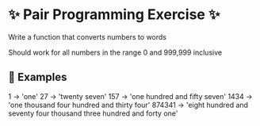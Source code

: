 # ✨ Pair Programming Exercise ✨

Write a function that converts numbers to words

Should work for all numbers in the range 0 and 999,999 inclusive

## 🥇 Examples

1 -> 'one'
27 -> 'twenty seven'
157 -> 'one hundred and fifty seven'
1434 -> 'one thousand four hundred and thirty four'
874341 -> 'eight hundred and seventy four thousand three hundred and forty one'


